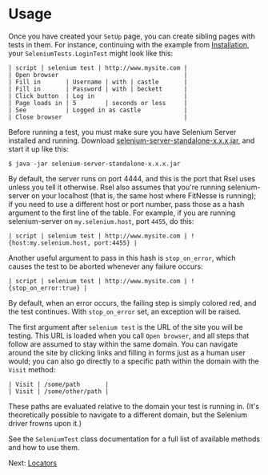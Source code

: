 Usage
=====

Once you have created your `SetUp` page, you can create sibling pages with
tests in them. For instance, continuing with the example from
[Installation](install.md), your `SeleniumTests.LoginTest` might look like
this:

    | script | selenium test | http://www.mysite.com |
    | Open browser                                   |
    | Fill in       | Username | with | castle       |
    | Fill in       | Password | with | beckett      |
    | Click button  | Log in                         |
    | Page loads in | 5        | seconds or less     |
    | See           | Logged in as castle            |
    | Close browser                                  |

Before running a test, you must make sure you have Selenium Server installed and running.
Download [selenium-server-standalone-x.x.x.jar](http://seleniumhq.org/download/), and start
it up like this:

    $ java -jar selenium-server-standalone-x.x.x.jar

By default, the server runs on port 4444, and this is the port that Rsel uses
unless you tell it otherwise. Rsel also assumes that you're running
selenium-server on your localhost (that is, the same host where FitNesse is
running); if you need to use a different host or port number, pass those as
a hash argument to the first line of the table. For example, if you are running
selenium-server on `my.selenium.host`, port `4455`, do this:

    | script | selenium test | http://www.mysite.com | !{host:my.selenium.host, port:4455} |

Another useful argument to pass in this hash is `stop_on_error`, which causes
the test to be aborted whenever any failure occurs:

    | script | selenium test | http://www.mysite.com | !{stop_on_error:true} |

By default, when an error occurs, the failing step is simply colored red, and
the test continues. With `stop_on_error` set, an exception will be raised.

The first argument after `selenium test` is the URL of the site you will be testing.
This URL is loaded when you call `Open browser`, and all steps that follow are
assumed to stay within the same domain. You can navigate around the site by
clicking links and filling in forms just as a human user would; you can also go
directly to a specific path within the domain with the `Visit` method:

    | Visit | /some/path       |
    | Visit | /some/other/path |

These paths are evaluated relative to the domain your test is running in. (It's
theoretically possible to navigate to a different domain, but the Selenium
driver frowns upon it.)

See the `SeleniumTest` class documentation for a full list of available methods
and how to use them.

Next: [Locators](locators.md)

